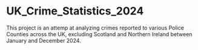 # UK_Crime_Statistics_2024
This project is an attemp at analyzing crimes reported to various Police Counties across the UK, excluding Scotland and Northern Ireland between January and December 2024. 

